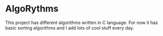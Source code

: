 # AlgoRythms
This project has different algorithms written in C language.
For now it has basic sorting algorithms and I add lots of cool stuff every day.
